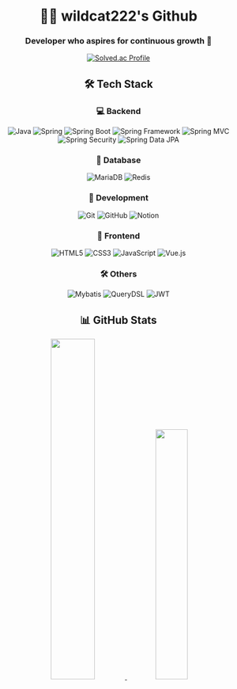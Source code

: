 <div align="center">

# 👨‍💻 wildcat222's Github

### Developer who aspires for continuous growth 🌱

[![Solved.ac Profile](http://mazassumnida.wtf/api/v2/generate_badge?boj=wildcat222)](https://solved.ac/wildcat222)

## 🛠 Tech Stack

### 💻 Backend
![Java](https://img.shields.io/badge/Java-007396?style=flat-square&logo=Java&logoColor=white)
![Spring](https://img.shields.io/badge/Spring-6DB33F?style=flat-square&logo=Spring&logoColor=white)
![Spring Boot](https://img.shields.io/badge/Spring_Boot-6DB33F?style=flat-square&logo=SpringBoot&logoColor=white)
![Spring Framework](https://img.shields.io/badge/Spring_Framework-6DB33F?style=flat-square&logo=Spring&logoColor=white)
![Spring MVC](https://img.shields.io/badge/Spring_MVC-6DB33F?style=flat-square&logo=Spring&logoColor=white)
![Spring Security](https://img.shields.io/badge/Spring_Security-6DB33F?style=flat-square&logo=SpringSecurity&logoColor=white)
![Spring Data JPA](https://img.shields.io/badge/Spring_Data_JPA-6DB33F?style=flat-square&logo=Spring&logoColor=white)

### 💾 Database
![MariaDB](https://img.shields.io/badge/MariaDB-003545?style=flat-square&logo=MariaDB&logoColor=white)
![Redis](https://img.shields.io/badge/Redis-DC382D?style=flat-square&logo=Redis&logoColor=white)

### 🔧 Development
![Git](https://img.shields.io/badge/Git-F05032?style=flat-square&logo=Git&logoColor=white)
![GitHub](https://img.shields.io/badge/GitHub-181717?style=flat-square&logo=GitHub&logoColor=white)
![Notion](https://img.shields.io/badge/Notion-000000?style=flat-square&logo=Notion&logoColor=white)

### 🎨 Frontend
![HTML5](https://img.shields.io/badge/HTML5-E34F26?style=flat-square&logo=HTML5&logoColor=white)
![CSS3](https://img.shields.io/badge/CSS3-1572B6?style=flat-square&logo=CSS3&logoColor=white)
![JavaScript](https://img.shields.io/badge/JavaScript-F7DF1E?style=flat-square&logo=JavaScript&logoColor=black)
![Vue.js](https://img.shields.io/badge/Vue.js-4FC08D?style=flat-square&logo=Vue.js&logoColor=white)

### 🛠 Others
![Mybatis](https://img.shields.io/badge/Mybatis-000000?style=flat-square&logo=Mybatis&logoColor=white)
![QueryDSL](https://img.shields.io/badge/QueryDSL-0769AD?style=flat-square&logo=QueryDSL&logoColor=white)
![JWT](https://img.shields.io/badge/JWT-000000?style=flat-square&logo=JSONWebTokens&logoColor=white)

## 📊 GitHub Stats

<a href="https://github.com/wildcat222/github-readme-stats">
 <img src="https://github-readme-stats.vercel.app/api?username=wildcat222&show_icons=true&theme=tokyonight" width="42%" />
</a>
<a href="https://github.com/wildcat222/github-readme-stats">
 <img src="https://github-readme-stats.vercel.app/api/top-langs/?username=wildcat222&layout=compact&theme=tokyonight" width="36%" />
</a>

</div>
